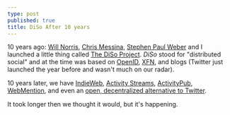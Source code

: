```yaml
---
type: post
published: true
title: DiSo After 10 years
---
```

10 years ago: [Will Norris](https://willnorris.com/), [Chris Messina](https://factoryjoe.com/), [Stephen Paul Weber](http://singpolyma.net/) and I launched a little thing called [The DiSo Project](http://diso-project.org/). *DiSo* stood for "distributed social" and at the time was based on [OpenID](http://openid.net/what-is-openid/), [XFN](https://en.wikipedia.org/wiki/XFN), and blogs (Twitter just launched the year before and wasn't much on our radar).

10 years later, we have [IndieWeb](https://indieweb.org/), [Activity Streams](http://activitystrea.ms/), [ActivityPub](https://activitypub.rocks/), [WebMention](https://webmention.net/), and even an [open, decentralized alternative to Twitter](http://joinmastodon.org).

It took longer then we thought it would, but it's happening.
